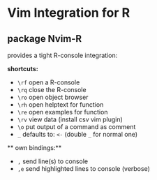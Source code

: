 # Vim Integration for R

## package Nvim-R

provides a tight R-console integration:

**shortcuts:**

- `\rf`  open a R-console
- `\rq`  close the R-console
- `\ro`  open object browser
- `\rh`  open helptext for function
- `\re`  open examples for function
- `\rv`  view data (install csv vim plugin)
- `\o`   put output of a command as comment
- `_`    defaults to: `<-` (double `_` for normal one)

** own bindings:**

* `,` send line(s) to console
* `,e` send highlighted lines to console (verbose)
